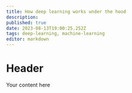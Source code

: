 ```yaml
---
title: How deep learning works under the hood
description: 
published: true
date: 2023-08-13T19:00:25.252Z
tags: deep-learning, machine-learning
editor: markdown
---
```


# Header
Your content here